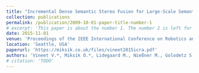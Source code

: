 ```yaml
---
title: "Incremental Dense Semantic Stereo Fusion for Large-Scale Semantic Scene Reconstruction"
collection: publications
permalink: /publication/2009-10-01-paper-title-number-1
# excerpt: 'This paper is about the number 1. The number 2 is left for future work.'
date: 2015-11-01
venue: 'Proceedings of the IEEE International Conference on Robotics and Automation (ICRA)'
location: 'Seattle, USA'
paperurl: 'https://miksik.co.uk/files/vineet2015icra.pdf'
authors: 'Vineet V.*, Miksik O.*, Lidegaard M., Nießner M., Golodetz S., Prisacariu V.A., Kähler O., Murray D.W., Izadi S., Perez P. and Torr P.H.S.'
# citation: 'TODO'
---
```

